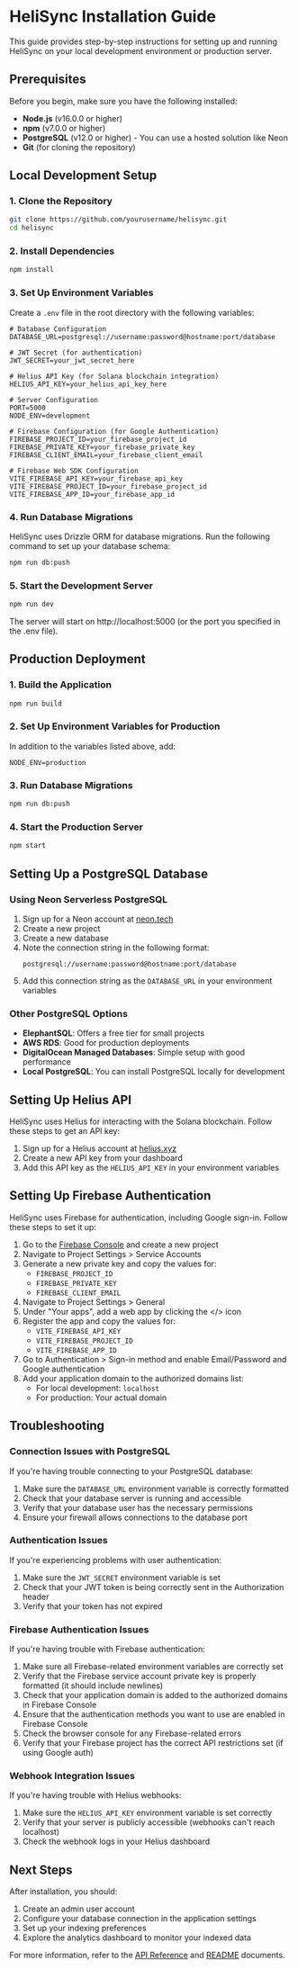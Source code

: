 # HeliSync Installation Guide

This guide provides step-by-step instructions for setting up and running HeliSync on your local development environment or production server.

## Prerequisites

Before you begin, make sure you have the following installed:

- **Node.js** (v16.0.0 or higher)
- **npm** (v7.0.0 or higher)
- **PostgreSQL** (v12.0 or higher) - You can use a hosted solution like Neon
- **Git** (for cloning the repository)

## Local Development Setup

### 1. Clone the Repository

```bash
git clone https://github.com/yourusername/helisync.git
cd helisync
```

### 2. Install Dependencies

```bash
npm install
```

### 3. Set Up Environment Variables

Create a `.env` file in the root directory with the following variables:

```env
# Database Configuration
DATABASE_URL=postgresql://username:password@hostname:port/database

# JWT Secret (for authentication)
JWT_SECRET=your_jwt_secret_here

# Helius API Key (for Solana blockchain integration)
HELIUS_API_KEY=your_helius_api_key_here

# Server Configuration
PORT=5000
NODE_ENV=development

# Firebase Configuration (for Google Authentication)
FIREBASE_PROJECT_ID=your_firebase_project_id
FIREBASE_PRIVATE_KEY=your_firebase_private_key
FIREBASE_CLIENT_EMAIL=your_firebase_client_email

# Firebase Web SDK Configuration
VITE_FIREBASE_API_KEY=your_firebase_api_key
VITE_FIREBASE_PROJECT_ID=your_firebase_project_id
VITE_FIREBASE_APP_ID=your_firebase_app_id
```

### 4. Run Database Migrations

HeliSync uses Drizzle ORM for database migrations. Run the following command to set up your database schema:

```bash
npm run db:push
```

### 5. Start the Development Server

```bash
npm run dev
```

The server will start on http://localhost:5000 (or the port you specified in the .env file).

## Production Deployment

### 1. Build the Application

```bash
npm run build
```

### 2. Set Up Environment Variables for Production

In addition to the variables listed above, add:

```env
NODE_ENV=production
```

### 3. Run Database Migrations

```bash
npm run db:push
```

### 4. Start the Production Server

```bash
npm start
```

## Setting Up a PostgreSQL Database

### Using Neon Serverless PostgreSQL

1. Sign up for a Neon account at [neon.tech](https://neon.tech)
2. Create a new project
3. Create a new database
4. Note the connection string in the following format:
   ```
   postgresql://username:password@hostname:port/database
   ```
5. Add this connection string as the `DATABASE_URL` in your environment variables

### Other PostgreSQL Options

- **ElephantSQL**: Offers a free tier for small projects
- **AWS RDS**: Good for production deployments
- **DigitalOcean Managed Databases**: Simple setup with good performance
- **Local PostgreSQL**: You can install PostgreSQL locally for development

## Setting Up Helius API

HeliSync uses Helius for interacting with the Solana blockchain. Follow these steps to get an API key:

1. Sign up for a Helius account at [helius.xyz](https://helius.xyz)
2. Create a new API key from your dashboard
3. Add this API key as the `HELIUS_API_KEY` in your environment variables

## Setting Up Firebase Authentication

HeliSync uses Firebase for authentication, including Google sign-in. Follow these steps to set it up:

1. Go to the [Firebase Console](https://console.firebase.google.com/) and create a new project
2. Navigate to Project Settings > Service Accounts
3. Generate a new private key and copy the values for:
   - `FIREBASE_PROJECT_ID`
   - `FIREBASE_PRIVATE_KEY`
   - `FIREBASE_CLIENT_EMAIL`
4. Navigate to Project Settings > General
5. Under "Your apps", add a web app by clicking the </> icon
6. Register the app and copy the values for:
   - `VITE_FIREBASE_API_KEY`
   - `VITE_FIREBASE_PROJECT_ID`
   - `VITE_FIREBASE_APP_ID`
7. Go to Authentication > Sign-in method and enable Email/Password and Google authentication
8. Add your application domain to the authorized domains list:
   - For local development: `localhost`
   - For production: Your actual domain

## Troubleshooting

### Connection Issues with PostgreSQL

If you're having trouble connecting to your PostgreSQL database:

1. Make sure the `DATABASE_URL` environment variable is correctly formatted
2. Check that your database server is running and accessible
3. Verify that your database user has the necessary permissions
4. Ensure your firewall allows connections to the database port

### Authentication Issues

If you're experiencing problems with user authentication:

1. Make sure the `JWT_SECRET` environment variable is set
2. Check that your JWT token is being correctly sent in the Authorization header
3. Verify that your token has not expired

### Firebase Authentication Issues

If you're having trouble with Firebase authentication:

1. Make sure all Firebase-related environment variables are correctly set
2. Verify that the Firebase service account private key is properly formatted (it should include newlines)
3. Check that your application domain is added to the authorized domains in Firebase Console
4. Ensure that the authentication methods you want to use are enabled in Firebase Console
5. Check the browser console for any Firebase-related errors
6. Verify that your Firebase project has the correct API restrictions set (if using Google auth)

### Webhook Integration Issues

If you're having trouble with Helius webhooks:

1. Make sure the `HELIUS_API_KEY` environment variable is set correctly
2. Verify that your server is publicly accessible (webhooks can't reach localhost)
3. Check the webhook logs in your Helius dashboard

## Next Steps

After installation, you should:

1. Create an admin user account
2. Configure your database connection in the application settings
3. Set up your indexing preferences
4. Explore the analytics dashboard to monitor your indexed data

For more information, refer to the [API Reference](./API_REFERENCE.md) and [README](./README.md) documents.